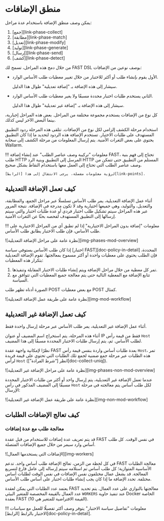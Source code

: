 # منطق الإضافات

يمكن وصف منطق الإضافة باستخدام عدة مراحل:
1. [جمع][link-phase-collect]
2. [مطابقة][link-phase-match]
3. [تعديل][link-phase-modify]
4. [توليد][link-phase-generate]
5. [إرسال][link-phase-send]
6. [كشف][link-phase-detect]

من خلال دمج هذه المراحل، تسمح لك FAST DSL بوصف نوعين من الإضافات:
* الأول يقوم بإنشاء طلب أو أكثر للاختبار من خلال تغيير معطيات طلب الأساس الوارد.

    سيشار إلى هذه الإضافة بـ "إضافة تعديلية" طوال هذا الدليل.

* الثاني يستخدم طلبات اختبار محددة مسبقًا ولا يغير معطيات طلب الأساس الوارد.

    سيشار إلى هذه الإضافة بـ "إضافة غير تعديلية" طوال هذا الدليل.

كل نوع من الإضافات يستخدم مجموعة مختلفة من المراحل. بعض هذه المراحل إجبارية، بينما البعض الآخر ليس كذلك.

استخدام مرحلة الكشف إلزامي لكل نوع من الإضافات. تتلقى هذه المرحلة ردود التطبيق المستهدف على طلبات الاختبار. تستخدم الإضافة هذه الردود لتحديد ما إذا كان التطبيق يحتوي على بعض الثغرات الأمنية. يتم إرسال المعلومات من مرحلة الكشف إلى سحابة Wallarm.

!!! معلومات "تركيبة وصف عناصر الطلب"
    عند إنشاء إضافة FAST، تحتاج إلى فهم بنية طلب HTTP المرسل إلى التطبيق وبنية الرد HTTP المستلم من التطبيق حتى تتمكن من وصف عناصر الطلب التي تحتاج إلى العمل معها باستخدام النقاط بشكل صحيح.
    
    لرؤية معلومات مفصلة، يرجى الانتقال إلى هذا [الرابط][link-points].
 
## كيف تعمل الإضافة التعديلية

 أثناء عمل الإضافة التعديلية، يمر طلب الأساس تسلسلًا عبر مراحل الجمع، والمطابقة، والتعديل، والتوليد، وهي جميعها اختيارية وقد لا تكون مدرجة في الإضافة. نتيجة المرور عبر هذه المراحل سيتم تشكيل طلب اختبار فردي أو عدة طلبات اختبار والتي سيتم إرسالها إلى التطبيق المستهدف لفحصه بحثًا عن الثغرات الأمنية.

!!! معلومات "إضافة بدون المراحل الاختيارية"
    إذا لم تطبق أي من المراحل الاختيارية على طلب الأساس، فإن طلب الاختبار يطابق طلب الأساس.

![نظرة عامة على مراحل الإضافة التعديلية][img-phases-mod-overview]

إذا كان طلب الأساس يستوفي سياسة [اختبار FAST][doc-policy-in-detail] المحددة، فإن الطلب يحتوي على معطيات واحدة أو أكثر مسموح بمعالجتها. تقوم الإضافة التعديلية بتكرار هذه المعطيات:

 1. تمر كل معطية من خلال مراحل الإضافة ويتم إنشاء طلبات الاختبار المقابلة وتنفيذها.
 2. تتابع الإضافة مع المعطية التالية حتى يتم معالجة جميع المعطيات التي تتوافق مع السياسة.

الصورة أدناه تظهر طلب POST مع بعض معطيات POST كمثال.

![نظرة عامة على طريقة عمل الإضافة التعديلية][img-mod-workflow]

## كيف تعمل الإضافة غير التعديلية

أثناء عمل الإضافة غير التعديلية، يمر طلب الأساس عبر مرحلة إرسال واحدة فقط.

أثناء هذه المرحلة، يتم استخراج اسم المضيف أو عنوان IP فقط من قيمة رأس `Host` لطلب الأساس. ثم، يتم إرسال طلبات الاختبار المحددة مسبقًا إلى هذا المضيف.

نظرًا لإمكانية واجهة عقدة FAST بعدة طلبات أساس واردة بنفس قيمة رأس `Host`، تمر هذه الطلبات عبر مرحلة جمع ضمنية لجمع تلك الطلبات التي تحتوي على قيمة فريدة لرأس `Host` (انظر [“شرط الفرادة”][doc-collect-uniq]).

![نظرة عامة على مراحل الإضافة غير التعديلية][img-phases-non-mod-overview]

 عندما تعمل الإضافة غير التعديلية، يتم إرسال واحد أو أكثر من طلبات الاختبار المحددة مسبقًا إلى المضيف المذكور في رأس `Host` لكل طلب أساس يتم معالجته في مرحلة الإرسال:

![نظرة عامة على طريقة عمل الإضافة غير التعديلية][img-non-mod-workflow]


## كيف تعالج الإضافات الطلبات

### معالجة طلب مع عدة إضافات

قد يتم تعريف عدة إضافات للاستخدام من قبل عقدة FAST في نفس الوقت.
كل طلب أساس وارد سيمر من خلال جميع الإضافات المتصلة.

![الإضافات التي يستخدمها العمال][img-workers]

 في كل لحظة من الزمن، تعالج الإضافة طلب أساس واحد. تدعم FAST معالجة الطلبات الأساسية المتوازية؛ كل طلب أساس تم استلامه سيتم إرساله إلى عامل فارغ لتسريع المعالجة. قد يشغل عمال مختلفون نفس الإضافات في نفس الوقت لطلبات أساس مختلفة. تحدد الإضافة ما إذا كان يجب إنشاء طلبات اختبار على أساس طلب الأساس.

 يعتمد عدد الطلبات التي يمكن لعقدة FAST معالجتها بالتوازي على عدد العمال. يتم تحديد عدد العمال بالقيمة المخصصة للمتغير البيئي `WORKERS` عند تنفيذ حاوية Docker الخاصة بعقدة FAST (القيمة الافتراضية للمتغير هي 10).

!!! معلومات "تفاصيل سياسة الاختبار"
    يتوفر وصف أكثر تفصيلًا للعمل مع سياسات الاختبار بالرابط [الرابط][doc-policy-in-detail].